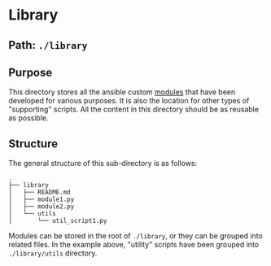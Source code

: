# Library

## Path: `./library`

## Purpose

This directory stores all the ansible custom [modules](http://docs.ansible.com/ansible/latest/dev_guide/developing_modules.html) that have been developed for various purposes. It is also the location for other types of "supporting" scripts. All the content in this directory should be as reusable as possible.

## Structure

The general structure of this sub-directory is as follows:

```
.
├── library
│   ├── README.md
│   ├── module1.py
│   ├── module2.py
│   └── utils
│       └── util_script1.py
```

Modules can be stored in the root of `./library`, or they can be grouped into related files. In the example above, "utility" scripts have been grouped into `./library/utils` directory.
